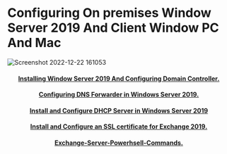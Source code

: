 # Configuring On premises Window Server 2019 And Client Window PC And Mac
![Screenshot 2022-12-22 161053](https://user-images.githubusercontent.com/86381942/209246133-92874d7f-1b3f-4da8-86f4-f00d5d658565.png)


<h4 align="center"> <a href="https://medium.com/@Beepin/how-to-install-window-server-2019-and-configure-domain-controller-d1dab823c203">Installing Window Server 2019 And Configuring Domain Controller. </a> </h4>

<h4 align="center"> <a href="https://github.com/MrAAGO/Configuring-DNS-Forwarder-in-Windows-Server-2019.">Configuring DNS Forwarder in Windows Server 2019. </a> </h4>

<h4 align="center"> <a href="https://medium.com/@Beepin/install-and-configure-dhcp-server-in-windows-server-2019-f84ae34f39ba">Install and Configure DHCP Server in Windows Server 2019 </a> </h4>

<h4 align="center"> <a href="https://medium.com/@Beepin/install-and-configure-an-ssl-certificate-for-exchange-2019-141f976dfde0">Install and Configure an SSL certificate for Exchange 2019. </a> </h4>

<h4 align="center"> <a href="https://github.com/MrAAGO/Exchange-Server-Powerhsell-Commands">Exchange-Server-Powerhsell-Commands. </a> </h4>
